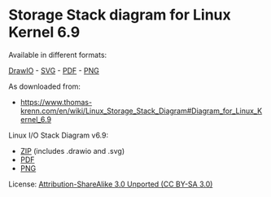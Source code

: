# Storage Stack diagram for Linux Kernel 6.9

Available in different formats:

[DrawIO](<Linux-storage-stack-diagram v6.9.drawio>) - [SVG](<Linux-storage-stack-diagram v6.9.svg>) - [PDF](<Linux-storage-stack-diagram v6.9.pdf>) - [PNG](<Linux-storage-stack-diagram v6.9.png>)

As downloaded from:

- <https://www.thomas-krenn.com/en/wiki/Linux_Storage_Stack_Diagram#Diagram_for_Linux_Kernel_6.9>

Linux I/O Stack Diagram v6.9:

- [ZIP](https://www.thomas-krenn.com/de/wikiDE/images/e/e3/Linux-storage-stack-diagram_v6.9.zip "Linux-storage-stack-diagram v6.9.zip") (includes .drawio and .svg)
- [PDF](https://www.thomas-krenn.com/de/wikiDE/images/a/ad/Linux-storage-stack-diagram_v6.9.pdf "Linux-storage-stack-diagram v6.9.pdf")
- [PNG](https://www.thomas-krenn.com/de/wikiDE/images/e/e8/Linux-storage-stack-diagram_v6.9.png "Linux-storage-stack-diagram v6.9.png")

License: [Attribution-ShareAlike 3.0 Unported (CC BY-SA 3.0)](https://creativecommons.org/licenses/by-sa/3.0/)

